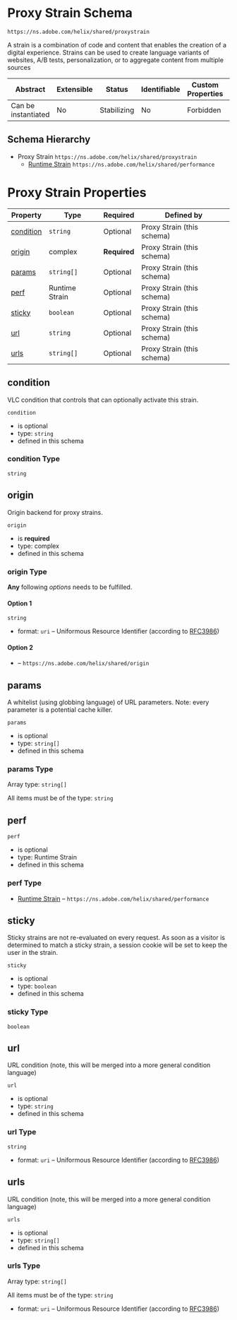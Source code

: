 
# Proxy Strain Schema

```
https://ns.adobe.com/helix/shared/proxystrain
```

A strain is a combination of code and content that enables the creation of a digital experience. Strains can be used to create language variants of websites, A/B tests, personalization, or to aggregate content from multiple sources

| Abstract | Extensible | Status | Identifiable | Custom Properties | Additional Properties | Defined In |
|----------|------------|--------|--------------|-------------------|-----------------------|------------|
| Can be instantiated | No | Stabilizing | No | Forbidden | Forbidden | [proxystrain.schema.json](proxystrain.schema.json) |
## Schema Hierarchy

* Proxy Strain `https://ns.adobe.com/helix/shared/proxystrain`
  * [Runtime Strain](performance.schema.md) `https://ns.adobe.com/helix/shared/performance`


# Proxy Strain Properties

| Property | Type | Required | Defined by |
|----------|------|----------|------------|
| [condition](#condition) | `string` | Optional | Proxy Strain (this schema) |
| [origin](#origin) | complex | **Required** | Proxy Strain (this schema) |
| [params](#params) | `string[]` | Optional | Proxy Strain (this schema) |
| [perf](#perf) | Runtime Strain | Optional | Proxy Strain (this schema) |
| [sticky](#sticky) | `boolean` | Optional | Proxy Strain (this schema) |
| [url](#url) | `string` | Optional | Proxy Strain (this schema) |
| [urls](#urls) | `string[]` | Optional | Proxy Strain (this schema) |

## condition

VLC condition that controls that can optionally activate this strain.

`condition`

* is optional
* type: `string`
* defined in this schema

### condition Type


`string`







## origin

Origin backend for proxy strains.

`origin`

* is **required**
* type: complex
* defined in this schema

### origin Type


**Any** following *options* needs to be fulfilled.


#### Option 1


`string`

* format: `uri` – Uniformous Resource Identifier (according to [RFC3986](http://tools.ietf.org/html/rfc3986))



#### Option 2


* []() – `https://ns.adobe.com/helix/shared/origin`






## params

A whitelist (using globbing language) of URL parameters. Note: every parameter is a potential cache killer.

`params`

* is optional
* type: `string[]`
* defined in this schema

### params Type


Array type: `string[]`

All items must be of the type:
`string`










## perf


`perf`

* is optional
* type: Runtime Strain
* defined in this schema

### perf Type


* [Runtime Strain](performance.schema.md) – `https://ns.adobe.com/helix/shared/performance`





## sticky

Sticky strains are not re-evaluated on every request. As soon as a visitor is determined to match a sticky strain, a session cookie will be set to keep the user in the strain.

`sticky`

* is optional
* type: `boolean`
* defined in this schema

### sticky Type


`boolean`





## url

URL condition (note, this will be merged into a more general condition language)

`url`

* is optional
* type: `string`
* defined in this schema

### url Type


`string`

* format: `uri` – Uniformous Resource Identifier (according to [RFC3986](http://tools.ietf.org/html/rfc3986))






## urls

URL condition (note, this will be merged into a more general condition language)

`urls`

* is optional
* type: `string[]`
* defined in this schema

### urls Type


Array type: `string[]`

All items must be of the type:
`string`

* format: `uri` – Uniformous Resource Identifier (according to [RFC3986](http://tools.ietf.org/html/rfc3986))







